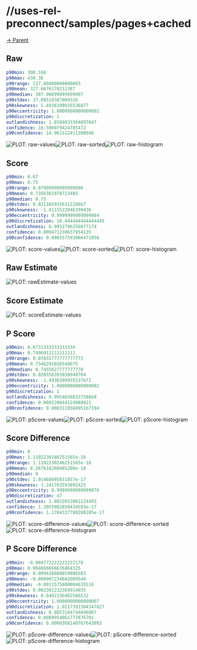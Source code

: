 
# //uses-rel-preconnect/samples/pages+cached

[→ Parent](../..)


## Raw


```yaml
p90min: 300.556
p90max: 438.36
p90range: 137.80400000000003
p90mean: 327.6676170212387
p90median: 307.98699999999997
p90stdev: 37.00510387009326
p90skewness: 1.4936399935536877
p90eccentricity: 1.0000000000000002
p90discretization: 1
outlandishness: 1.0184033364897647
confidence: 16.596079424785472
p90confidence: 14.961522411300946

```

![PLOT: raw-values](./raw/values.svg)![PLOT: raw-sorted](./raw/sorted.svg)![PLOT: raw-histogram](./raw/histogram.svg)
## Score


```yaml
p90min: 0.67
p90max: 0.75
p90range: 0.07999999999999996
p90mean: 0.7356382978723405
p90median: 0.75
p90stdev: 0.021165935631228667
p90skewness: -1.4115522046399436
p90eccentricity: 0.9999999999999984
p90discretization: 10.444444444444445
outlandishness: 0.9952796256077174
confidence: 0.009471230637954135
p90confidence: 0.008557593066471856

```

![PLOT: score-values](./score/values.svg)![PLOT: score-sorted](./score/sorted.svg)![PLOT: score-histogram](./score/histogram.svg)
## Raw Estimate

![PLOT: rawEstimate-values](./rawEstimate/values.svg)
## Score Estimate

![PLOT: scoreEstimate-values](./scoreEstimate/values.svg)
## P Score


```yaml
p90min: 0.6731333333333334
p90max: 0.7496911111111111
p90range: 0.07655777777777772
p90mean: 0.7346291016548675
p90median: 0.7455627777777778
p90stdev: 0.020558391038940704
p90skewness: -1.4936399935537672
p90eccentricity: 1.0000000000000002
p90discretization: 1
outlandishness: 0.9954656833758668
confidence: 0.009220044124880821
p90confidence: 0.008311956895167194

```

![PLOT: pScore-values](./pScore/values.svg)![PLOT: pScore-sorted](./pScore/sorted.svg)![PLOT: pScore-histogram](./pScore/histogram.svg)
## Score Difference


```yaml
p90min: 0
p90max: 1.1102230246251565e-16
p90range: 1.1102230246251565e-16
p90mean: 8.267618268485208e-18
p90median: 0
p90stdev: 2.91468095031857e-17
p90skewness: 3.241763593892425
p90eccentricity: 0.9999999999999976
p90discretization: 47
outlandishness: 1.8032653061224493
confidence: 1.3055982858434593e-17
p90confidence: 1.1784337780288285e-17

```

![PLOT: score-difference-values](./score-difference/values.svg)![PLOT: score-difference-sorted](./score-difference/sorted.svg)![PLOT: score-difference-histogram](./score-difference/histogram.svg)
## P Score Difference


```yaml
p90min: -0.004772222222222178
p90max: 0.004666666636864325
p90range: 0.009438888859086503
p90mean: -0.000997234042609544
p90median: -0.0011575000004635516
p90stdev: 0.002302232369914035
p90skewness: 0.6492156462566532
p90eccentricity: 1.0000000000000007
p90discretization: 1.0217391304347827
outlandishness: 0.8853184744046867
confidence: 0.0009954061777876701
p90confidence: 0.0009308148767643093

```

![PLOT: pScore-difference-values](./pScore-difference/values.svg)![PLOT: pScore-difference-sorted](./pScore-difference/sorted.svg)![PLOT: pScore-difference-histogram](./pScore-difference/histogram.svg)